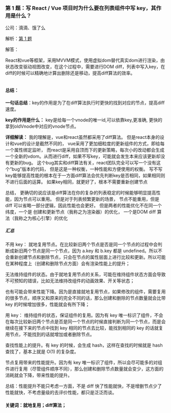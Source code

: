### 第 1 题：写 React / Vue 项目时为什么要在列表组件中写 key，其作用是什么？

公司：滴滴、饿了么

解析：[第 1 题](https://github.com/Advanced-Frontend/Daily-Interview-Question/issues/1)

解答：

React和vue等框架，采用MVVM模式，使用虚拟dom替代真实dom进行渲染，由状态改变驱动视图改变，在这个过程中，需要进行DOM diff，列表中写入key，在diff的时候可以精确地计算出删除还是移动，提高diff算法的效率。

```javascript

```

#### 总结：

**一句话总结**：key的作用是为了在diff算法执行时更快的找到对应的节点，提高diff速度。

**key的作用是什么：** key是给每一个vnode的唯一id,可以依靠key,更准确, 更快的拿到oldVnode中对应的vnode节点。

**详细解读：** 我的理解是，vue和react虽然都采用了diff算法。 但是react本身的设计和vue的设计是截然不同的， vue采用了更加细粒度的更新组件的方式，即给每一个属性绑定监听， 而react是采用自顶而下的更新策略，每次小的改动都会生成一个全新的vdom。从而进行diff，如果不写key，可能就会发生本来应该更新却没有更新的bug。
这个bug其实和diff算法有关，react团队完全可以写一个没有这个“bug”版本的代码， 但是这是一种权衡，一种性能和方便使用的权衡。 写不写key能够提高性能的根本在于一方面diff算法会优先判断key是否相同，如果相同则不进行后面的运算。 如果key相同，就更好了，根本不需要重新创建节点

总结， 更确切的说应该是diff算法在你的复杂的列表稳定的时候能够明显提高性能，因为节点可以重用。
但是对于列表频繁更新的场景， 节点不能重用，但是diff 可以省略一部分逻辑，因此性能也会更好。
但是两者的性能优化不在同一个纬度，一个是 创建和更新节点（我称之为渲染器）的优化，
一个是DOM diff 算法（我称之为核心引擎）的优化

##### 汇总

不用 key：
就地复用节点。在比较新旧两个节点是否是同一个节点的过程中会判断成新旧两个节点是同一个节点，因为 a.key 和 b.key 都是 undefined。所以不会重新创建节点和删除节点，只会在节点的属性层面上进行比较和更新。所以可能在某种程度上（创建和删除节点方面）会有渲染性能上的提升；

无法维持组件的状态。由于就地复用节点的关系，可能在维持组件状态方面会导致不可预知的错误，比如无法维持改组件的动画效果、开关等状态；

也有可能会带来性能下降。因为是直接就地复用节点，如果修改的组件，需要复用的很多节点，顺序又和原来的完全不同的话，那么创建和删除的节点数量就会比带 key 的时候增加很多，性能就会有所下降；

用 key：
维持组件的状态，保证组件的复用。因为有 key 唯一标识了组件，不会在每次比较新旧两个节点是否是同一个节点的时候直接判断为同一个节点，而是会继续在接下来的节点中找到 key 相同的节点去比较，能找到相同的 key 的话就复用节点，不能找到的话就增加或者删除节点。

查找性能上的提升。有 key 的时候，会生成 hash，这样在查找的时候就是 hash 查找了，基本上就是 O(1) 的复杂度。

节点复用带来的性能提升。因为有 key 唯一标识了组件，所以会尽可能多的对组件进行复用（尽管组件顺序不同），那么创建和删除节点数量就会变少，这方面的消耗就会下降，带来性能的提升。

总结：性能提升不能只考虑一方面，不是 diff 快了性能就快，不是增删节点少了性能就快，不考虑量级的去评价性能，都只是泛泛而谈。


#### 关键词：就地复用；diff算法；



